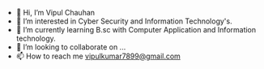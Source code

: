 - 👋 Hi, I’m Vipul Chauhan
- 👀 I’m interested in Cyber Security and Information Technology's.
- 🌱 I’m currently learning B.sc with Computer Application and Information technology.
- 💞️ I’m looking to collaborate on ...
- 📫 How to reach me vipulkumar7899@gmail.com

<!---
vipul781999/vipul781999 is a ✨ special ✨ repository because its `README.md` (this file) appears on your GitHub profile.
You can click the Preview link to take a look at your changes.
--->
